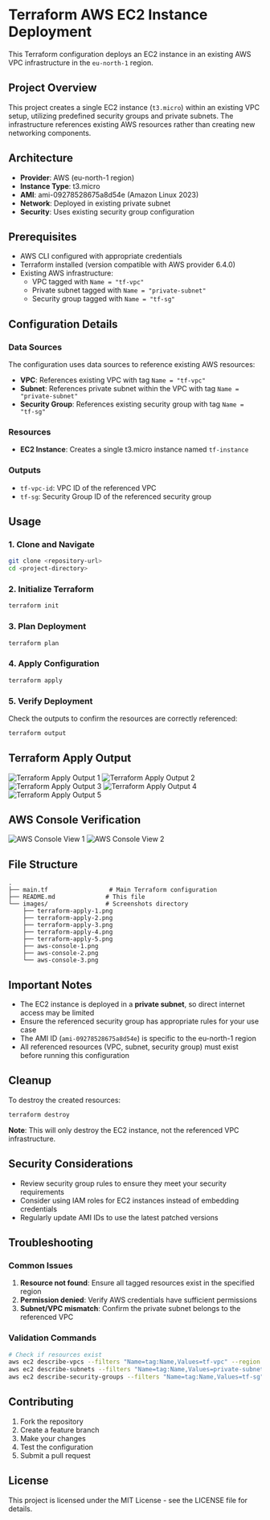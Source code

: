 # Terraform AWS EC2 Instance Deployment

This Terraform configuration deploys an EC2 instance in an existing AWS VPC infrastructure in the `eu-north-1` region.

## Project Overview

This project creates a single EC2 instance (`t3.micro`) within an existing VPC setup, utilizing predefined security groups and private subnets. The infrastructure references existing AWS resources rather than creating new networking components.

## Architecture

- **Provider**: AWS (eu-north-1 region)
- **Instance Type**: t3.micro
- **AMI**: ami-09278528675a8d54e (Amazon Linux 2023)
- **Network**: Deployed in existing private subnet
- **Security**: Uses existing security group configuration

## Prerequisites

- AWS CLI configured with appropriate credentials
- Terraform installed (version compatible with AWS provider 6.4.0)
- Existing AWS infrastructure:
  - VPC tagged with `Name = "tf-vpc"`
  - Private subnet tagged with `Name = "private-subnet"`
  - Security group tagged with `Name = "tf-sg"`

## Configuration Details

### Data Sources
The configuration uses data sources to reference existing AWS resources:

- **VPC**: References existing VPC with tag `Name = "tf-vpc"`
- **Subnet**: References private subnet within the VPC with tag `Name = "private-subnet"`
- **Security Group**: References existing security group with tag `Name = "tf-sg"`

### Resources
- **EC2 Instance**: Creates a single t3.micro instance named `tf-instance`

### Outputs
- `tf-vpc-id`: VPC ID of the referenced VPC
- `tf-sg`: Security Group ID of the referenced security group

## Usage

### 1. Clone and Navigate
```bash
git clone <repository-url>
cd <project-directory>
```

### 2. Initialize Terraform
```bash
terraform init
```

### 3. Plan Deployment
```bash
terraform plan
```

### 4. Apply Configuration
```bash
terraform apply
```

### 5. Verify Deployment
Check the outputs to confirm the resources are correctly referenced:
```bash
terraform output
```

## Terraform Apply Output

![Terraform Apply Output 1](tf-task1.png)
![Terraform Apply Output 2](tf-task-2.png)
![Terraform Apply Output 3](tf-task3.png)
![Terraform Apply Output 4](tf-task-4.png)
![Terraform Apply Output 5](tf-task-5.png)

## AWS Console Verification

![AWS Console View 1](tf-task-6.png)
![AWS Console View 2](tf-task-7.png)

## File Structure

```
.
├── main.tf                 # Main Terraform configuration
├── README.md              # This file
└── images/                # Screenshots directory
    ├── terraform-apply-1.png
    ├── terraform-apply-2.png
    ├── terraform-apply-3.png
    ├── terraform-apply-4.png
    ├── terraform-apply-5.png
    ├── aws-console-1.png
    ├── aws-console-2.png
    └── aws-console-3.png
```

## Important Notes

- The EC2 instance is deployed in a **private subnet**, so direct internet access may be limited
- Ensure the referenced security group has appropriate rules for your use case
- The AMI ID (`ami-09278528675a8d54e`) is specific to the eu-north-1 region
- All referenced resources (VPC, subnet, security group) must exist before running this configuration

## Cleanup

To destroy the created resources:
```bash
terraform destroy
```

**Note**: This will only destroy the EC2 instance, not the referenced VPC infrastructure.

## Security Considerations

- Review security group rules to ensure they meet your security requirements
- Consider using IAM roles for EC2 instances instead of embedding credentials
- Regularly update AMI IDs to use the latest patched versions

## Troubleshooting

### Common Issues
1. **Resource not found**: Ensure all tagged resources exist in the specified region
2. **Permission denied**: Verify AWS credentials have sufficient permissions
3. **Subnet/VPC mismatch**: Confirm the private subnet belongs to the referenced VPC

### Validation Commands
```bash
# Check if resources exist
aws ec2 describe-vpcs --filters "Name=tag:Name,Values=tf-vpc" --region eu-north-1
aws ec2 describe-subnets --filters "Name=tag:Name,Values=private-subnet" --region eu-north-1
aws ec2 describe-security-groups --filters "Name=tag:Name,Values=tf-sg" --region eu-north-1
```

## Contributing

1. Fork the repository
2. Create a feature branch
3. Make your changes
4. Test the configuration
5. Submit a pull request

## License

This project is licensed under the MIT License - see the LICENSE file for details.